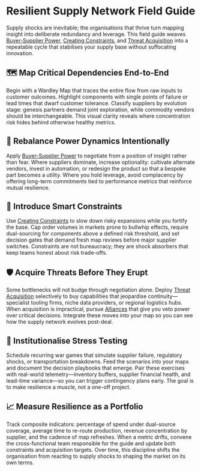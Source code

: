 # Resilient Supply Network Field Guide

Supply shocks are inevitable; the organisations that thrive turn mapping insight into deliberate redundancy and leverage. This field guide weaves [Buyer-Supplier Power](/strategies/markets/buyer-supplier-power), [Creating Constraints](/strategies/decelerators/creating-constraints), and [Threat Acquisition](/strategies/defensive/threat-acquisition) into a repeatable cycle that stabilises your supply base without suffocating innovation.

## 🗺️ **Map Critical Dependencies End-to-End**

Begin with a Wardley Map that traces the entire flow from raw inputs to customer outcomes. Highlight components with single points of failure or lead times that dwarf customer tolerance. Classify suppliers by evolution stage: genesis partners demand joint exploration, while commodity vendors should be interchangeable. This visual clarity reveals where concentration risk hides behind otherwise healthy metrics.

## 🔀 **Rebalance Power Dynamics Intentionally**

Apply [Buyer-Supplier Power](/strategies/markets/buyer-supplier-power) to negotiate from a position of insight rather than fear. Where suppliers dominate, increase optionality: cultivate alternate vendors, invest in automation, or redesign the product so that a bespoke part becomes a utility. Where you hold leverage, avoid complacency by offering long-term commitments tied to performance metrics that reinforce mutual resilience.

## 🧱 **Introduce Smart Constraints**

Use [Creating Constraints](/strategies/decelerators/creating-constraints) to slow down risky expansions while you fortify the base. Cap order volumes in markets prone to bullwhip effects, require dual-sourcing for components above a defined risk threshold, and set decision gates that demand fresh map reviews before major supplier switches. Constraints are not bureaucracy; they are shock absorbers that keep teams honest about risk trade-offs.

## 🛡️ **Acquire Threats Before They Erupt**

Some bottlenecks will not budge through negotiation alone. Deploy [Threat Acquisition](/strategies/defensive/threat-acquisition) selectively to buy capabilities that jeopardise continuity—specialist tooling firms, niche data providers, or regional logistics hubs. When acquisition is impractical, pursue [Alliances](/strategies/ecosystem/alliances) that give you veto power over critical decisions. Integrate these moves into your map so you can see how the supply network evolves post-deal.

## 🧪 **Institutionalise Stress Testing**

Schedule recurring war games that simulate supplier failure, regulatory shocks, or transportation breakdowns. Feed the scenarios into your maps and document the decision playbooks that emerge. Pair these exercises with real-world telemetry—inventory buffers, supplier financial health, and lead-time variance—so you can trigger contingency plans early. The goal is to make resilience a muscle, not a one-off project.

## 📈 **Measure Resilience as a Portfolio**

Track composite indicators: percentage of spend under dual-source coverage, average time to re-route production, revenue concentration by supplier, and the cadence of map refreshes. When a metric drifts, convene the cross-functional team responsible for the guide and update both constraints and acquisition targets. Over time, this discipline shifts the organisation from reacting to supply shocks to shaping the market on its own terms.
